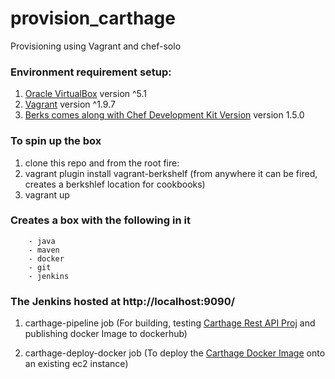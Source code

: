 # provision_carthage
Provisioning using Vagrant and chef-solo

### Environment requirement setup:
1. [Oracle VirtualBox](https://www.virtualbox.org/) version ^5.1 
2. [Vagrant](https://www.vagrantup.com/downloads.html) version ^1.9.7
3. [Berks comes along with Chef Development Kit Version](https://downloads.chef.io/chefdk/stable/1.5.0) version 1.5.0

### To spin up the box
1. clone this repo and from the root fire:
2. vagrant plugin install vagrant-berkshelf (from anywhere it can be fired, creates a berkshlef location for cookbooks)
3. vagrant up

### Creates a box with the following in it

        - java 
        - maven 
        - docker
        - git 
        - jenkins

### The Jenkins hosted at http://localhost:9090/
         
1. carthage-pipeline job (For building, testing  [Carthage Rest API Proj](https://github.com/samit2040/carthage.git) and publishing docker Image to dockerhub) 

2. carthage-deploy-docker job (To deploy the [Carthage Docker Image](https://hub.docker.com/r/samit2040/carthage/tags/) onto an existing ec2 instance)
        
